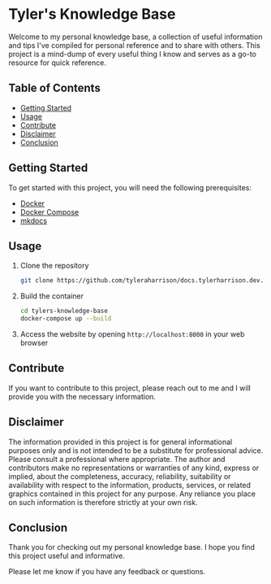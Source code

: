 # Tyler's Knowledge Base

Welcome to my personal knowledge base, a collection of useful information and tips I've compiled for personal reference and to share with others. This project is a mind-dump of every useful thing I know and serves as a go-to resource for quick reference.

## Table of Contents

- [Getting Started](#getting-started)
- [Usage](#usage)
- [Contribute](#contribute)
- [Disclaimer](#disclaimer)
- [Conclusion](#conclusion)

## Getting Started

To get started with this project, you will need the following prerequisites:

- [Docker](https://www.docker.com/)
- [Docker Compose](https://docs.docker.com/compose/)
- [mkdocs](https://www.mkdocs.org/)

## Usage

1. Clone the repository

    ```bash
    git clone https://github.com/tyleraharrison/docs.tylerharrison.dev.git
    ```

2. Build the container

    ```bash
    cd tylers-knowledge-base
    docker-compose up --build
    ```

3. Access the website by opening `http://localhost:8000` in your web browser

## Contribute

If you want to contribute to this project, please reach out to me and I will provide you with the necessary information.

## Disclaimer

The information provided in this project is for general informational purposes only and is not intended to be a substitute for professional advice. Please consult a professional where appropriate. The author and contributors make no representations or warranties of any kind, express or implied, about the completeness, accuracy, reliability, suitability or availability with respect to the information, products, services, or related graphics contained in this project for any purpose. Any reliance you place on such information is therefore strictly at your own risk.

## Conclusion

Thank you for checking out my personal knowledge base. I hope you find this project useful and informative.

Please let me know if you have any feedback or questions.
